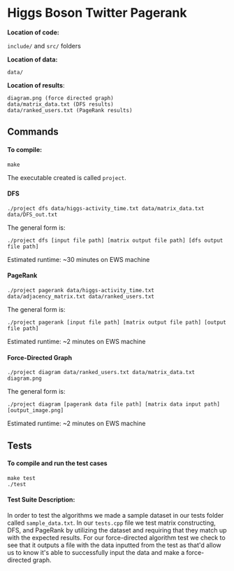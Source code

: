 # Higgs Boson Twitter Pagerank

**Location of code:**

`include/` and `src/` folders

**Location of data:**

`data/`

**Location of results**:
```
diagram.png (force directed graph)
data/matrix_data.txt (DFS results)
data/ranked_users.txt (PageRank results)
```

## Commands

#### To compile:
```
make
```
The executable created is called `project`.

#### DFS
```
./project dfs data/higgs-activity_time.txt data/matrix_data.txt data/DFS_out.txt
```

The general form is:

```
./project dfs [input file path] [matrix output file path] [dfs output file path]
```

Estimated runtime: ~30 minutes on EWS machine

#### PageRank
```
./project pagerank data/higgs-activity_time.txt data/adjacency_matrix.txt data/ranked_users.txt
```
The general form is:
```
./project pagerank [input file path] [matrix output file path] [output file path]
```

Estimated runtime: ~2 minutes on EWS machine

#### Force-Directed Graph
```
./project diagram data/ranked_users.txt data/matrix_data.txt diagram.png
```
The general form is:
```
./project diagram [pagerank data file path] [matrix data input path] [output_image.png]
```

Estimated runtime: ~2 minutes on EWS machine

## Tests

#### To compile and run the test cases
```
make test
./test
```

#### Test Suite Description:

In order to test the algorithms we made a sample dataset in our tests folder called `sample_data.txt`. In our `tests.cpp` file we test matrix constructing, DFS, and PageRank by utilizing the dataset and requiring that they match up with the expected results. For our force-directed algorithm test we check to see that it outputs a file with the data inputted from the test as that'd allow us to know it's able to successfully input the data and make a force-directed graph.
